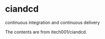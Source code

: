 ciandcd
=======

continuous integration and continuous delivery

The contents are from itech001/ciandcd.



